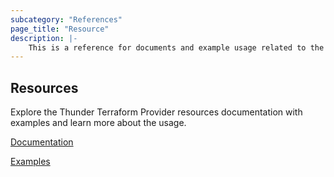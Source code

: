 ```yaml
---
subcategory: "References"
page_title: "Resource"
description: |-
    This is a reference for documents and example usage related to the A10 Networks Thunder Terraform Provider.
---
```

## Resources
Explore the Thunder Terraform Provider resources documentation with examples and learn more about the usage.

[Documentation](<https://github.com/a10networks/terraform-provider-thunder/tree/v1.4.2/docs/resources>)

[Examples](<https://github.com/a10networks/terraform-provider-thunder/tree/v1.4.2/examples>)
